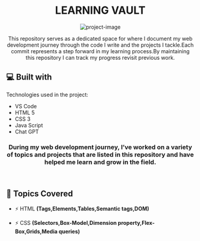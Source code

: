 
<h1 align="center" id="title">LEARNING VAULT</h1>


<p align="center"><img src="https://encrypted-tbn0.gstatic.com/images?q=tbn:ANd9GcSB0zeud2iStWcLNYy0L7bd_nxkXOGIW2UVSQ&amp;s" alt="project-image"></p>

<p  align="center">This repository serves as a dedicated space for where I document my web development journey through the code I write and the projects I tackle.Each commit represents a step forward in my learning process.By maintaining this repository I can track my progress revisit previous work.</p>

  
  
<h2>💻 Built with</h2>

Technologies used in the project:

*   VS Code
*   HTML 5
*   CSS 3
*   Java Script
*   Chat GPT

    
  


<h3 align="center">During my web development journey, I’ve worked on a variety of topics and projects that are listed in this repository and have helped me learn and grow in the field.</h3>
<br>
<h2>🧐 Topics Covered</h2>

- ⚡ HTML  **(Tags,Elements,Tables,Semantic tags,DOM)**

- ⚡ CSS **(Selectors,Box-Model,Dimension property,Flex-Box,Grids,Media queries)**






